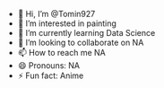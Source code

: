 - 👋 Hi, I’m @Tomin927
- 👀 I’m interested in painting
- 🌱 I’m currently learning Data Science
- 💞️ I’m looking to collaborate on NA
- 📫 How to reach me NA
- 😄 Pronouns: NA
- ⚡ Fun fact: Anime

<!---
Tomin927/Tomin927 is a ✨ special ✨ repository because its `README.md` (this file) appears on your GitHub profile.
You can click the Preview link to take a look at your changes.
--->
